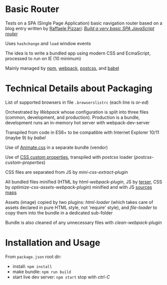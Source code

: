 # Basic Router

Tests on a SPA (Single Page Application) basic navigation router based on a blog entry written by [Raffaele Pizzari](https://dev.to/pixari): _[Build a very basic SPA JavaScript router](https://dev.to/pixari/build-a-very-basic-spa-javascript-router-2k4p)_

Uses `hashchange` and `load` window events

The idea is to write a bundled app using modern CSS and EcmaScript, processed to run on IE (10 minimum)

Mainly managed by [npm](https://www.npmjs.com), [webpack](https://webpack.js.org), [postcss](https://postcss.org), and [babel](https://babeljs.io)

# Technical Details about Packaging

List of supported browsers in file `.browserslistrc` (each line is or-*ed*)

Orchestrated by *Webpack* whose configuration is split into three files (common, development, and production). Production is a bundle, development runs an in-memory hot server with webpack-dev-server

Transpiled from code in ES6+ to be compatible with Internet Explorer 10/11 (maybe 9) by *babel*

Use of [Animate.css](https://animate.style) in a separate bundle (vendor)

Use of [CSS custom properties](https://developer.mozilla.org/en-US/docs/Web/CSS/--*), transpiled with *postcss* loader (*postcss-custom-properties*)

CSS files are separated from JS by *mini-css-extract-plugin*

All bundled files minified (HTML by *html-webpack-plugin*, JS by [terser](https://terser.org), CSS by *optimize-css-assets-webpack-plugin*) minified and with JS [sources maps](https://www.npmjs.com/package/source-map)

Assets (image) copied by two plugins: *html-loader* (which takes care of assets declared in pure HTML style, not 'require' style), and *file-loader* to copy them into the bundle in a dedicated sub-folder

Bundle is also cleaned of any unnecessary files with *clean-webpack-plugin*

# Installation and Usage

From `package.json` root dir:

- install: `npm install`
- make bundle: `npm run build`
- start live dev server: `npm start` stop with *ctrl-C*

